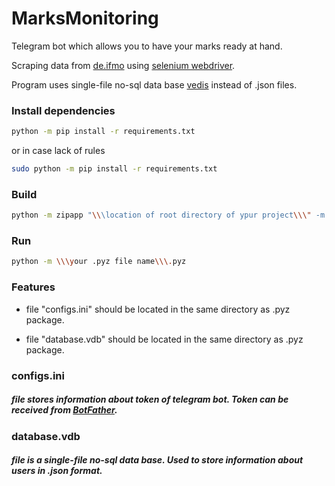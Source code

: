# MarksMonitoring
Telegram bot which allows you to have your marks ready at hand.

Scraping data from [de.ifmo](https://de.ifmo.ru/) using [selenium webdriver](http://selenium-python.readthedocs.io/).

Program uses single-file no-sql data base [vedis](https://github.com/coleifer/vedis-python) instead of .json files.

### Install dependencies

```sh
python -m pip install -r requirements.txt
```
or in case lack of rules
```sh
sudo python -m pip install -r requirements.txt
```

### Build

```sh
python -m zipapp "\\\location of root directory of ypur project\\\" -m main:main -o \\\your .pyz file name\\\.pyz
```

### Run

```sh
python -m \\\your .pyz file name\\\.pyz
```

### Features

* file "configs.ini" should be located in the same directory as .pyz package. 

* file "database.vdb" should be located in the same directory as .pyz package.

### configs.ini

##### file stores information about token of telegram bot. Token can be received from [BotFather](https://t.me/BotFather).

### database.vdb

##### file is a single-file no-sql data base. Used to store information about users in .json format.

